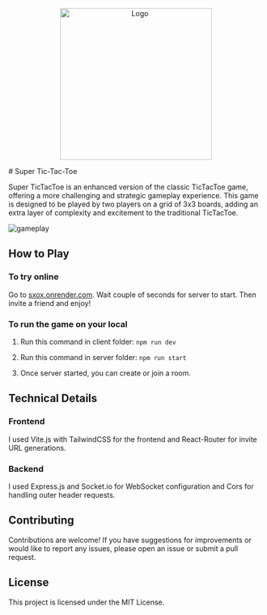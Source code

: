 <p align="center">
  <img width="300" src="https://github.com/Jupkobe/multiplayer-super-tictactoe/assets/84783072/ba8d09af-4dfb-44d2-a653-0d665245a6f5" alt="Logo">
</p>
# Super Tic-Tac-Toe

Super TicTacToe is an enhanced version of the classic TicTacToe game, offering a more challenging and strategic gameplay experience. This game is designed to be played by two players on a grid of 3x3 boards, adding an extra layer of complexity and excitement to the traditional TicTacToe.

![gameplay](https://github.com/Jupkobe/multiplayer-super-tictactoe/assets/84783072/52594aef-1f1f-4412-bbde-fcabd1f3f920)

## How to Play
### To try online
Go to [sxox.onrender.com](https://sxox.onrender.com). Wait couple of seconds for server to start. Then invite a friend and enjoy!
 

### To run the game on your local
1. Run this command in client folder:
`npm run dev`

2. Run this command in server folder:
`npm run start`

3. Once server started, you can create or join a room.

## Technical Details
### Frontend
I used Vite.js with TailwindCSS for the frontend and React-Router for invite URL generations.

### Backend
I used Express.js and Socket.io for WebSocket configuration and Cors for handling outer header requests.

## Contributing
Contributions are welcome! If you have suggestions for improvements or would like to report any issues, please open an issue or submit a pull request.

## License
This project is licensed under the MIT License.
